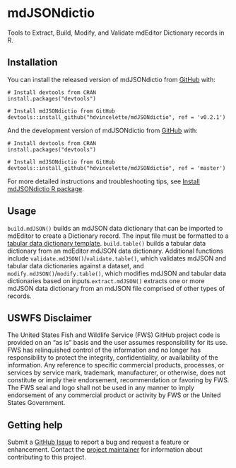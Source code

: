 
# mdJSONdictio
Tools to Extract, Build, Modify, and Validate mdEditor Dictionary records in R.

## Installation
You can install the released version of mdJSONdictio from [GitHub](https://github.com/) with:
```
# Install devtools from CRAN
install.packages("devtools")

# Install mdJSONdictio from GitHub
devtools::install_github("hdvincelette/mdJSONdictio", ref = 'v0.2.1')
```

And the development version of mdJSONdictio from [GitHub](https://github.com/) with:
```
# Install devtools from CRAN
install.packages("devtools")

# Install mdJSONdictio from GitHub
devtools::install_github("hdvincelette/mdJSONdictio", ref = 'master')
```

For more detailed instructions and troubleshooting tips, see [Install mdJSONdictio R package](https://hdvincelette.github.io/mdJSONdictio/articles/03_Setup_mdJSONdictio.html#install-mdjsondictio-r-package).

## Usage

```build.mdJSON()``` builds an mdJSON data dictionary that can be imported to mdEditor to create a Dictionary record. The input file must be formatted to a [tabular data dictionary template](https://github.com/hdvincelette/mdJSONdictio/blob/master/inst/templates/mdJSONdictio_Dictionary_Template_v2.xlsx?raw=true). ```build.table()``` builds a tabular data dictionary from an mdEditor mdJSON data dictionary. Additional functions include ```validate.mdJSON()```/```validate.table()```, which validates mdJSON and tabular data dictionaries against a dataset, and ```modify.mdJSON()```/```modify.table()```, which modifies mdJSON and tabular data dictionaries based on inputs.```extract.mdJSON()``` extracts one or more mdJSON data dictionary from an mdJSON file comprised of other types of records.

## USWFS Disclaimer

The United States Fish and Wildlife Service (FWS) GitHub project code is
provided on an “as is” basis and the user assumes responsibility for its
use. FWS has relinquished control of the information and no longer has
responsibility to protect the integrity, confidentiality, or
availability of the information. Any reference to specific commercial
products, processes, or services by service mark, trademark,
manufacturer, or otherwise, does not constitute or imply their
endorsement, recommendation or favoring by FWS. The FWS seal and logo
shall not be used in any manner to imply endorsement of any commercial
product or activity by FWS or the United States Government.

## Getting help

Submit a [GitHub
Issue](https://github.com/hdvincelette/mdJSONdictio/issues) to report a
bug and request a feature or enhancement. Contact the [project
maintainer](https://github.com/vincelette-usfws) for information about
contributing to this project.
